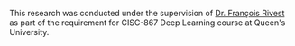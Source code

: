This research was conducted under the supervision of [Dr. François Rivest](http://www2.cs.queensu.ca/people/profile.php?fname=Francois&lname=Rivest) as part of the requirement for CISC-867 Deep Learning course at Queen's University.
